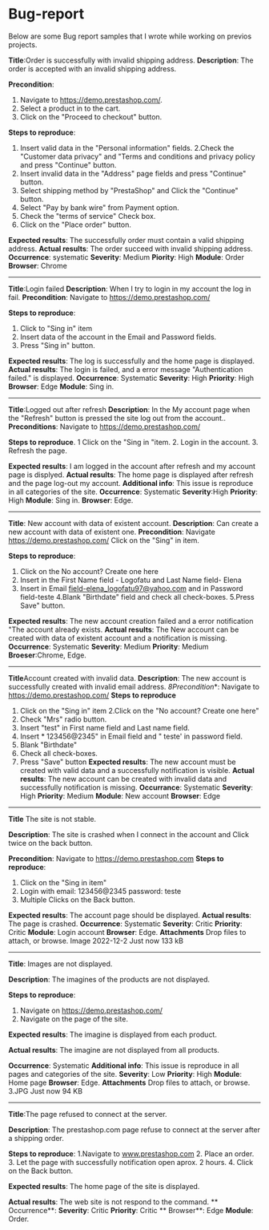 # Bug-report

Below are some Bug report samples that I wrote while working on previos projects.


**Title**:Order is successfully with invalid shipping address.
**Description**: The order is accepted with an invalid shipping address.

**Precondition**:
1. Navigate to https://demo.prestashop.com/.
2. Select a product in to the cart.
3. Click on the "Proceed to checkout" button.

**Steps to reproduce**: 
1. Insert valid data in the "Personal information" fields.
2.Check the "Customer data privacy" and "Terms and conditions and privacy policy and press "Continue" button.
3. Insert invalid data in the "Address" page fields and press "Continue" button.
4. Select shipping method by "PrestaShop" and Click the "Continue" button.
5. Select "Pay by bank wire" from Payment option.
6. Check the "terms of service" Check box.
7. Click on the "Place order" button.

**Expected results**: The successfully order must contain a valid shipping address.
**Actual results**: The order succeed with invalid shipping address.
**Occurrence**: systematic
**Severity**: Medium
**Piority**: High
**Module**: Order
**Browser**: Chrome

------------------

**Title**:Login failed
**Description**: When I try to login in my account the log in fail.
**Precondition**: Navigate to https://demo.prestashop.com/

**Steps to reproduce**: 
1. Click to "Sing in" item
2. Insert data of the account in the Email and Password fields.
3. Press "Sing in" button.

**Expected results**: The log is successfully and the home page is displayed.
**Actual results**: The login is failed, and a error message "Authentication failed." is displayed.
**Occurrence**: Systematic
**Severity**: High
**Priority**: High
**Browser**: Edge
**Module**: Sing in.

--------------------


**Title**:Logged out after refresh
**Description**: In the My account page when the "Refresh" button is pressed the site log out from the account..
**Preconditions**: Navigate to https://demo.prestashop.com/

**Steps to reproduce**.
1 Click on the "Sing in "item.
2. Login in the account.
3. Refresh the page.

**Expected results**: I am logged in the account after refresh and my account page is displyed.
**Actual results**: The home page is displayed after refresh and the page log-out my account.
**Additional info**: This issue is reproduce in all categories of the site.
**Occurrence**: Systematic
**Severity**:High
**Priority**: High
**Module**: Sing in.
**Browser**: Edge.

------------------

**Title**: New account with data of existent account.
**Description**: Can create a new account with data of existent one.
**Precondition**: 
Navigate https://demo.prestashop.com/
Click on the "Sing" in item.

**Steps to reproduce**:
1. Click on the No account? Create one here
2. Insert in the First Name field - Logofatu and Last Name field- Elena
3. Insert in Email field-elena_logofatu97@yahoo.com and in Password field-teste
4.Blank "Birthdate" field and check all check-boxes.
5.Press Save" button.

**Expected results**: The new account creation failed and a error notification "The account already exists.
**Actual results**: The New account can be created with data of existent account and a notification is missing.
**Occurrence**: Systematic
**Severity**: Medium
**Priority**: Medium
**Broeser**:Chrome, Edge.


-------------------

**Title**Account created with invalid data.
**Description**: The new account is successfully created with invalid email address.
*8Precondition**: Navigate to https://demo.prestashop.com/
**Steps to reproduce**
1. Click on the "Sing in" item
2.Click on the "No account? Create one here"
3. Check "Mrs" radio button.
4. Insert "test" in First name field and Last name field.
6. Insert * 123456@2345" in Email field and " teste' in password field.
7. Blank "Birthdate"
8. Check all check-boxes.
9. Press "Save" button
**Expected results**: The new account must be created with valid data and a successfully notification is visible.
**Actual results**: The new account can be created with invalid data and successfully notification is missing.
**Occurrance**: Systematic
**Severity**: High
**Priority**: Medium
**Module**: New account
**Browser**: Edge

-----------------

**Title** The site is not stable.

**Description**: The site is crashed when I connect in the account and Click twice on the back button.

**Precondition**: Navigate to https://demo.prestashop.com
**Steps to reproduce**: 
1. Click on the "Sing in item"
2. Login with email: 123456@2345 password: teste
3. Multiple Clicks on the Back button.

**Expected results**: The account page should be displayed.
**Actual results**: The page is crashed.
**Occurrence**: Systematic
**Severity**: Critic
**Priority**: Critic
**Module**: Login account
**Browser**: Edge.
**Attachments**
Drop files to attach, or browse.
Image 2022-12-2
Just now
133 kB

------------------


**Title**: Images are not displayed.

**Description**: The imagines of the products are not displayed.

**Steps to reproduce**:
1. Navigate on https://demo.prestashop.com/
2. Navigate on the page of the site.

**Expected results**: 
The imagine is displayed from each product.

**Actual results**: 
The imagine are not displayed from all products.

**Occurrence**: Systematic
**Additional info**:
This issue is reproduce in all pages and categories of the site.
**Severity**: Low
**Priority**: High
**Module**: Home page
**Browser**: Edge.
**Attachments**
Drop files to attach, or browse.
3.JPG
Just now
94 KB


------------------------


 **Title**:The page refused to connect at the server.
 
 **Description**: 
 The prestashop.com page refuse to connect at the server after a shipping order.
 
 **Steps to reproduce**: 
 1.Navigate to www.prestashop.com 
 2. Place an order.
 3. Let the page with successfully notification open aprox. 2 hours. 
 4. Click on the Back button.
 
 **Expected results**:
  The home page of the site is displayed. 
  
 **Actual results**: 
 The web site is not respond to the command.
** Occurrence**: 
 **Severity**: Critic 
 **Priority**: Critic 
** Browser**: Edge 
 **Module**: Order.
